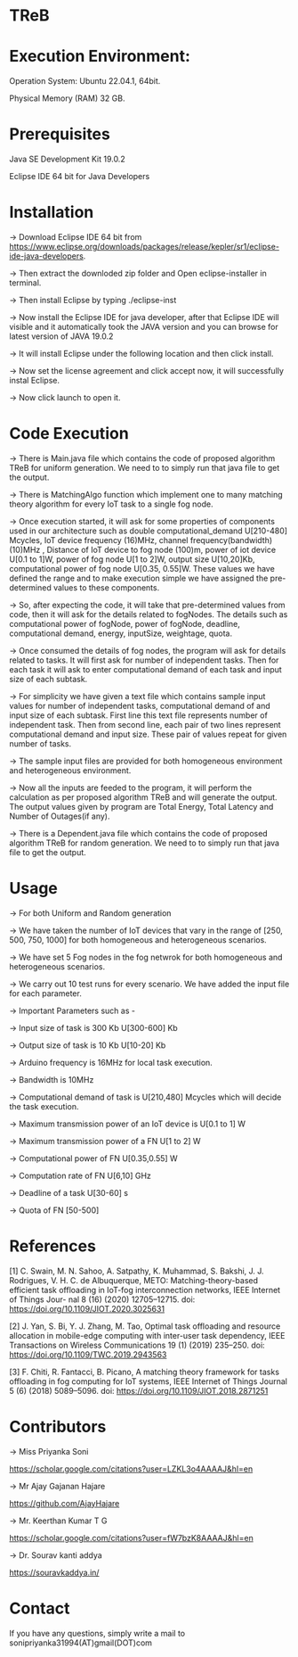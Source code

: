 # TReB
# Execution Environment:
Operation System: Ubuntu 22.04.1, 64bit. 

Physical Memory (RAM) 32 GB.

# Prerequisites
 Java SE Development Kit 19.0.2
 
 Eclipse IDE 64 bit for Java Developers 

# Installation
 -> Download Eclipse IDE 64 bit from https://www.eclipse.org/downloads/packages/release/kepler/sr1/eclipse-ide-java-developers.
 
 -> Then extract the downloded zip folder and Open eclipse-installer in terminal.
 
 -> Then install Eclipse by typing   ./eclipse-inst
 
 -> Now install the Eclipse IDE for java developer, after that Eclipse IDE will visible and it automatically took the JAVA version and you can browse for latest version of JAVA 19.0.2 
 
 -> It will install Eclipse under the following location and then click install.
 
 -> Now set the license agreement and click accept now, it will successfully instal Eclipse.
 
 -> Now click launch to open it.


# Code Execution 
 -> There is Main.java file which contains the code of proposed algorithm TReB for uniform generation. We need to to simply run that java file to get the output. 

 -> There is MatchingAlgo function which implement one to many matching theory algorithm for every IoT task to a single fog node. 
 
 -> Once execution started, it will ask for some properties of components used in our architecture such as double computational_demand U[210-480] Mcycles, IoT device frequency (16)MHz, channel frequency(bandwidth) (10)MHz , Distance of IoT device to fog node (100)m, power of iot device U[0.1 to 1]W, power of fog node U[1 to 2]W, output size U[10,20]Kb, computational power of fog node U[0.35, 0.55]W. These values we have defined the range and to make execution simple we have assigned the pre-determined values to these components. 
 
 -> So, after expecting the code, it will take that pre-determined values from code, then it will ask for the details related to fogNodes. The details such as computational power of fogNode, power of fogNode, deadline, computational demand, energy, inputSize, weightage, quota.
 
-> Once consumed the details of fog nodes, the program will ask for details related to tasks. It will first ask for number of independent tasks. Then for each task it will ask to enter computational demand of each task and input size of each subtask. 

-> For simplicity we have given a text file which contains sample input values for number of independent tasks, computational demand of and input size of each subtask. First line this text file represents number of independent task. Then from second line, each pair of two lines represent computational demand and input size. These pair of values repeat for given number of tasks.

-> The sample input files are provided for both homogeneous environment and heterogeneous environment.

-> Now all the inputs are feeded to the program, it will perform the calculation as per proposed algorithm TReB and will generate the output. The output values given by program are Total Energy, Total Latency and Number of Outages(if any).

-> There is a Dependent.java file which contains the code of proposed algorithm TReB for random generation. We need to to simply run that java file to get the output.

# Usage

-> For both Uniform and Random generation 

-> We have taken the number of IoT devices that vary in the range of [250, 500, 750, 1000] for both homogeneous and heterogeneous scenarios.

-> We have set 5 Fog nodes in the fog netwrok for both homogeneous and heterogeneous scenarios. 

-> We carry out 10 test runs for every scenario. We have added the input file for each parameter.

-> Important Parameters such as - 

-> Input size of task is 300 Kb U[300-600] Kb

-> Output size of task is 10 Kb U[10-20] Kb

-> Arduino frequency is 16MHz for local task execution.

-> Bandwidth is 10MHz 

-> Computational demand of task is U[210,480] Mcycles which will decide the task execution.

-> Maximum transmission power of an IoT device is  U[0.1 to 1] W

-> Maximum transmission power of a FN  U[1 to 2] W

-> Computational power of FN  U[0.35,0.55] W

-> Computation rate of FN  U[6,10] GHz

-> Deadline of a task  U[30-60] s

-> Quota of FN  [50-500]

# References
[1] C. Swain, M. N. Sahoo, A. Satpathy, K. Muhammad, S. Bakshi, J. J. Rodrigues, V. H. C. de Albuquerque, METO:
Matching-theory-based efficient task offloading in IoT-fog interconnection networks, IEEE Internet of Things Jour-
nal 8 (16) (2020) 12705–12715. doi: https://doi.org/10.1109/JIOT.2020.3025631

[2] J. Yan, S. Bi, Y. J. Zhang, M. Tao, Optimal task offloading and resource allocation in mobile-edge computing
with inter-user task dependency, IEEE Transactions on Wireless Communications 19 (1) (2019) 235–250. doi: https://doi.org/10.1109/TWC.2019.2943563

[3] F. Chiti, R. Fantacci, B. Picano, A matching theory framework for tasks offloading in fog computing for IoT
systems, IEEE Internet of Things Journal 5 (6) (2018) 5089–5096. doi: https://doi.org/10.1109/JIOT.2018.2871251

# Contributors

-> Miss Priyanka Soni

   https://scholar.google.com/citations?user=LZKL3o4AAAAJ&hl=en

-> Mr Ajay Gajanan Hajare

  https://github.com/AjayHajare

-> Mr. Keerthan Kumar T G

   https://scholar.google.com/citations?user=fW7bzK8AAAAJ&hl=en

-> Dr. Sourav kanti addya

   https://souravkaddya.in/

# Contact

If you have any questions, simply write a mail to sonipriyanka31994(AT)gmail(DOT)com



